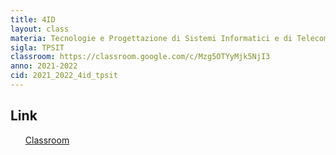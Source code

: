 ```yaml
---
title: 4ID
layout: class
materia: Tecnologie e Progettazione di Sistemi Informatici e di Telecomunicazioni
sigla: TPSIT
classroom: https://classroom.google.com/c/Mzg5OTYyMjk5NjI3
anno: 2021-2022
cid: 2021_2022_4id_tpsit
---
```


## Link
<ul>
	<a href="{{ page.classroom }}" target="_blank">Classroom</a>
</ul>